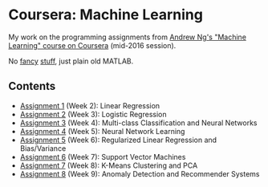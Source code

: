 # Coursera: Machine Learning

My work on the programming assignments from [Andrew Ng's "Machine Learning" course on Coursera](https://www.coursera.org/course/ml) (mid-2016 session).

No [fancy](https://github.com/kaleko/CourseraML) [stuff](https://github.com/faridcher/MachineLearningMOOC), just plain old MATLAB.

## Contents

- [Assignment 1](machine-learning-ex1) (Week 2): Linear Regression
- [Assignment 2](machine-learning-ex2) (Week 3): Logistic Regression
- [Assignment 3](machine-learning-ex3) (Week 4): Multi-class Classification and Neural Networks
- [Assignment 4](machine-learning-ex4) (Week 5): Neural Network Learning
- [Assignment 5](machine-learning-ex5) (Week 6): Regularized Linear Regression and Bias/Variance
- [Assignment 6](machine-learning-ex6) (Week 7): Support Vector Machines
- [Assignment 7](machine-learning-ex7) (Week 8): K-Means Clustering and PCA
- [Assignment 8](machine-learning-ex8) (Week 9): Anomaly Detection and Recommender Systems